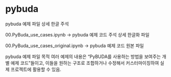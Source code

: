# pybuda
pybuda 예제 파일 상세 한글 주석

00.PyBuda_use_cases.ipynb -> pybuda 예제 코드 주석 상세 한글화 파일

00.PyBuda_use_cases_original.ipynb -> pybuda 예제 코드 원본 파일

pybuda 예제 파일 목적
여러 예제의 내용은 “PyBUDA를 사용하는 방법을 보여주는 개별 예제 코드”들이고, 이들을 원하는 구조로 조합하거나 수정해서 커스터마이징하여 실제 프로젝트에 활용할 수 있음.
